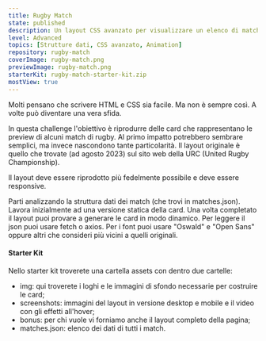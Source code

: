 ```yaml
---
title: Rugby Match
state: published
description: Un layout CSS avanzato per visualizzare un elenco di match di rugby. Ispirato al layout della URC.
level: Advanced
topics: [Strutture dati, CSS avanzato, Animation]
repository: rugby-match
coverImage: rugby-match.png
previewImage: rugby-match.png
starterKit: rugby-match-starter-kit.zip
mostView: true
---
```


Molti pensano che scrivere HTML e CSS sia facile. Ma non è sempre così. A volte può diventare una vera sfida.

In questa challenge l'obiettivo è riprodurre delle card che rappresentano le preview di alcuni match di rugby. Al primo impatto potrebbero sembrare semplici, ma invece nascondono tante particolarità. Il layout originale è quello che trovate (ad agosto 2023) sul sito web della URC (United Rugby Championship).

Il layout deve essere riprodotto più fedelmente possibile e deve essere responsive.

Parti analizzando la struttura dati dei match (che trovi in matches.json). Lavora inizialmente ad una versione statica della card. Una volta completato il layout puoi provare a generare le card in modo dinamico. Per leggere il json puoi usare fetch o axios. Per i font puoi usare "Oswald" e "Open Sans" oppure altri che consideri più vicini a quelli originali.

#### Starter Kit
Nello starter kit troverete una cartella assets con dentro due cartelle:
- img: qui troverete i loghi e le immagini di sfondo necessarie per costruire le card;
- screenshots: immagini del layout in versione desktop e mobile e il video con gli effetti all'hover;
- bonus: per chi vuole vi forniamo anche il layout completo della pagina;
- matches.json: elenco dei dati di tutti i match.